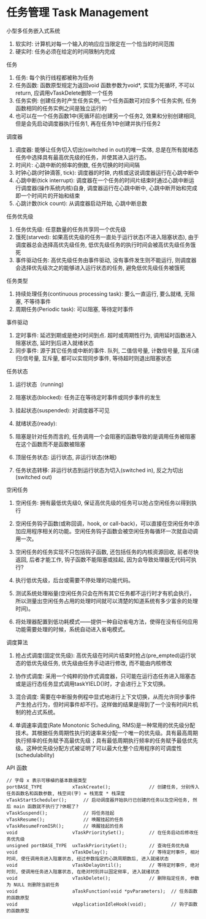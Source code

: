 # 任务管理 Task Management

小型多任务嵌入式系统

1. 软实时: 计算机对每一个输入的响应应当限定在一个恰当的时间范围
2. 硬实时: 任务必须在给定的时间限制内完成

任务

1. 任务: 每个执行线程都被称为任务
2. 任务函数: 函数原型规定为返回void 函数参数为void*, 实现为死循环, 不可以return, 应调用vTaskDelete删除一个任务
3. 任务实例: 创建任务时产生任务实例, 一个任务函数可对应多个任务实例, 任务函数相同的任务实例之间是独立运行的
4. 也可以在一个任务函数1中(死循环前)创建另一个任务2, 效果和分别创建相同, 但是会先启动调度器执行任务1, 再在任务1中创建并执行任务2

调度器

1. 调度器: 能够让任务切入切出(switched in out)的唯一实体, 总是在所有就绪态任务中选择具有最高优先级的任务，并使其进入运行态。
2. 时间片: 心跳中断的频率的倒数, 任务切换的时间间隔
3. 时钟心跳(时钟滴答, tick): 调度器的时钟, 内核或这说调度器运行在心跳中断中
4. 心跳中断(tick interrupt): 调度器在一个任务的时间片结束时通过心跳中断运行调度器(操作系统内核)自身, 调度器运行在心跳中断中, 心跳中断开始和完成即一个时间片的开始和结束
5. 心跳计数(tick count): 从调度器启动开始, 心跳中断总数

任务优先级

1. 任务优先级: 任意数量的任务共享同一个优先级
2. 饿死(starved): 如果高优先级的任务一直处于运行状态(不进入阻塞状态), 由于调度器总会选择高优先级任务, 低优先级任务的执行时间会被高优先级任务饿死
3. 事件驱动任务: 高优先级任务由事件驱动, 没有事件发生则不能运行, 则调度器会选择优先级次之的能够进入运行状态的任务, 避免低优先级任务被饿死

任务类型

1. 持续处理任务(continuous processing task): 要么一直运行, 要么就绪, 无阻塞, 不等待事件
2. 周期任务(Periodic task): 可以阻塞, 等待定时事件

事件驱动

1. 定时事件: 延迟到期或是绝对时间到点. 超时或周期性行为, 调用延时函数进入阻塞状态, 延时到后进入就绪状态
2. 同步事件: 源于其它任务或中断的事件. 队列, 二值信号量, 计数信号量, 互斥(递归)信号量, 互斥量, 都可以实现同步事件, 等待超时则退出阻塞状态

任务状态

1. 运行状态（running)
2. 阻塞状态(blocked): 任务正在等待定时事件或同步事件的发生
3. 挂起状态(suspended): 对调度器不可见
4. 就绪状态(ready):

1. 阻塞是针对任务而言的, 任务调用一个会阻塞的函数导致的是调用任务被阻塞在这个函数而不是函数被阻塞
4. 顶层任务状态: 运行状态, 非运行状态(休眠)
5. 任务状态转移: 非运行状态到运行状态为切入(switched in), 反之为切出(switched out)

空闲任务

1. 空闲任务: 拥有最低优先级0, 保证高优先级的任务可以抢占空闲任务以得到执行
2. 空闲任务钩子函数(或称回调，hook, or call-back)，可以直接在空闲任务中添加应用程序相关的功能。空闲任务钩子函数会被空闲任务每循环一次就自动调用一次。
3. 空闲任务的任务实现不只包括钩子函数, 还包括任务的内核资源回收, 前者尽快返回, 后者才能工作, 钩子函数不能阻塞或挂起, 因为会导致处理器无代码可执行?

1. 执行低优先级，后台或需要不停处理的功能代码。
2. 测试系统处理裕量(空闲任务只会在所有其它任务都不运行时才有机会执行，所以测量出空闲任务占用的处理时间就可以清楚的知道系统有多少富余的处理时间)。
3. 将处理器配置到低功耗模式——提供一种自动省电方法，使得在没有任何应用功能需要处理的时候，系统自动进入省电模式。

调度算法

1. 抢占式调度(固定优先级): 高优先级在时间片结束时抢占(pre_empted)运行状态的低优先级任务, 优先级由任务手动进行修改, 而不能由内核修改
2. 协作式调度: 采用一个纯粹的协作式调度器，只可能在运行态任务进入阻塞态或是运行态任务显式调用taskYIELD()时，才会进行上下文切换。
3. 混合调度: 需要在中断服务例程中显式地进行上下文切换，从而允许同步事件产生抢占行为，但时间事件却不行。这样做的结果是得到了一个没有时间片机制的抢占式系统。

1. 单调速率调度(Rate Monotonic Scheduling, RMS)是一种常用的优先级分配技术。其根据任务周期性执行的速率来分配一个唯一的优先级。具有最高周期执行频率的任务赋予高最优先级；具有最低周期执行频率的任务赋予最低优先级。这种优先级分配方式被证明了可以最大化整个应用程序的可调度性(schedulability)

API 函数

```
// 字母 x 表示可移植的基本数据类型
portBASE_TYPE			xTaskCreate();				// 创建任务, 分别传入任务函数名和函数参数, 栈空间(字) = 栈宽度 * 栈深度
vTaskStartScheduler();		// 启动调度器开始执行已创建的任务以及空闲任务, 然后 main 函数就不执行了?休眠了?
vTaskSuspend();				// 将任务挂起
vTaskResume();				// 唤醒挂起的任务
vTaskResumeFromISR();		// 唤醒挂起的任务
void					vTaskPrioritySet();			// 在任务启动后修改任务优先级
unsigned portBASE_TYPE	uxTaskPriorityGet();		// 查询任务优先级
void					vTaskDelay();				// 等待定时事件, 相对时间, 使任调用务进入阻塞状态, 经过参数指定的心跳周期数后, 进入就绪状态
void					vTaskDelayUntil();			// 等待定时事件, 绝对时刻, 使调用任务进入阻塞状态, 在绝对时刻并以固定频率, 进入就绪状态
void					vTaskDelete();				// 删除指定任务, 参数为 NULL 则删除当前任务
void					aTaskFunction(void *pvParameters);	// 任务函数的函数原型
void					vApplicationIdleHook(void);			// 钩子函数的函数原型
```
